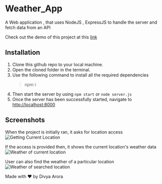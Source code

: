 # Weather_App
A Web application , that uses NodeJS , ExpressJS to handle the server and fetch data from an API

Check out the demo of this project at this [link]()

## Installation

1.  Clone this github repo to your local machine.
2.  Open the cloned folder in the terminal.
3.  Use the following command to install all the required dependencies
    > npm i
4.  Then start the server by using `npm start` or `node server.js`
5.  Once the server has been successfully started, navigate to [http://localhost:8000](http://localhost:8000)

## Screenshots
When the project is initially ran, it asks for location access
![Getting Current Location](https://i.ibb.co/pybHMF4/ss1.png)

If the access is provided then, it shows the current location's weather data
![Weather of current location](https://i.ibb.co/gSjGLQy/ss2.png)

User can also find the weather of a particular location
![Weather of searched location](https://i.ibb.co/5vLyJDJ/ss3.png)


Made with ♥ by Divya Arora
